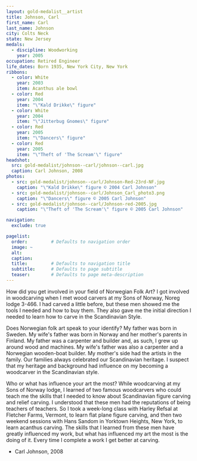 ```yaml
---
layout: gold-medalist__artist
title: Johnson, Carl
first_name: Carl
last_name: Johnson
city: Colts Neck
state: New Jersey
medals: 
  - discipline: Woodworking
    year: 2005
occupation: Retired Engineer
life_dates: Born 1935, New York City, New York
ribbons:
  - color: White
    year: 2003
    item: Acanthus ale bowl
  - color: Red
    year: 2004
    item: "\"Kald Drikke\" figure"
  - color: White
    year: 2004
    item: "\"Jitterbug Gnomes\" figure"
  - color: Red
    year: 2005
    item: "\"Dancers\" figure"
  - color: Red
    year: 2005
    item: "\"Theft of 'The Scream'\" figure"
headshot:
  src: gold-medalist/johnson--carl/johnson--carl.jpg
  caption: Carl Johnson, 2008
photos:
  - src: gold-medalist/johnson--carl/Johnson-Red-23rd-NF.jpg
    caption: "\"Kald Drikke\" figure © 2004 Carl Johnson"
  - src: gold-medalist/johnson--carl/Johnson_Carl_photo3.png
    caption: "\"Dancers\" figure © 2005 Carl Johnson"
  - src: gold-medalist/johnson--carl/Johnson-red-2005.jpg
    caption: "\"Theft of 'The Scream'\" figure © 2005 Carl Johnson"

navigation:
  exclude: true

pagelist:
  order:         # Defaults to navigation order  
  image: ~
  alt:
  caption:
  title:         # Defaults to navigation title
  subtitle:      # Defaults to page subtitle
  teaser:        # Defaults to page meta-description  
---
```

How did you get involved in your field of Norwegian Folk Art?
I got involved in woodcarving when I met wood carvers at my Sons of Norway, Noreg lodge 3-466. I had carved a little before, but these men showed me the tools I needed and how to buy them. They also gave me the initial direction I needed to learn how to carve in the Scandinavian Style.

Does Norwegian folk art speak to your identify?
My father was born in Sweden. My wife's father was born in Norway and her mother's parents in Finland. My father was a carpenter and builder and, as such, I grew up around wood and machines. My wife's father was also a carpenter and a Norwegian wooden-boat builder. My mother's side had the artists in the family. Our families always celebrated our Scandinavian heritage. I suspect that my heritage and background had influence on my becoming a woodcarver in the Scandinavian style.

Who or what has influence your art the most?
While woodcarving at my Sons of Norway lodge, I learned of two famous woodcarvers who could teach me the skills that I needed to know about Scandinavian figure carving and relief carving. I understood that these men had the reputations of being teachers of teachers. So I took a week-long class with Harley Refsal at Fletcher Farms, Vermont, to learn flat plane figure carving, and then two weekend sessions with Hans Sandom in Yorktown Heights, New York, to learn acanthus carving. The skills that I learned from these men have greatly influenced my work, but what has influenced my art the most is the doing of it. Every time I complete a work I get better at carving.

- Carl Johnson, 2008